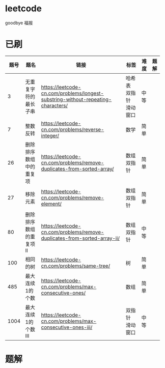 # leetcode
goodbye 福报

# 已刷

|  题号 |  题名   | 链接  |  标签  | 难度 | 题解 |
|  ---- |  ----  | ----  | ----  | ----  | ----  |
| 3 | 无重复字符的最长子串 | https://leetcode-cn.com/problems/longest-substring-without-repeating-characters/| 哈希表 双指针 滑动窗口 | 中等 |  | 
| 7 | 整数反转 | https://leetcode-cn.com/problems/reverse-integer/ | 数学 | 简单 |  |
| 26 | 删除排序数组中的重复项 | https://leetcode-cn.com/problems/remove-duplicates-from-sorted-array/| 数组 双指针 | 简单 |  |
| 27 | 移除元素 | https://leetcode-cn.com/problems/remove-element/| 数组 双指针 | 简单 |  |
| 80 | 删除排序数组的重复项II | https://leetcode-cn.com/problems/remove-duplicates-from-sorted-array-ii/| 数组 双指针 | 中等 |  | 
| 100 | 相同的树 | https://leetcode-cn.com/problems/same-tree/| 树 | 简单 |  | 
| 485 | 最大连续1的个数 | https://leetcode-cn.com/problems/max-consecutive-ones/| 数组 | 简单 |  | 
| 1004 | 最大连续1的个数III | https://leetcode-cn.com/problems/max-consecutive-ones-iii/| 双指针 滑动窗口 | 中等 |  | 

# 题解